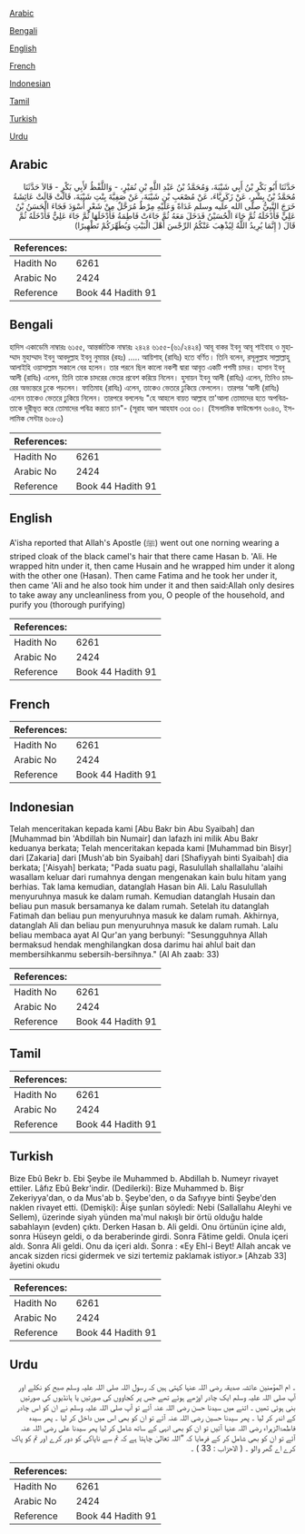 [Arabic](#arabic)

[Bengali](#bengali)

[English](#english)

[French](#french)

[Indonesian](#indonesian)

[Tamil](#tamil)

[Turkish](#turkish)

[Urdu](#urdu)

## Arabic


<div dir="rtl" lang="ar" style={{fontSize:'larger',backgroundColor:'#f8f9fa',padding:20}}>
حَدَّثَنَا أَبُو بَكْرِ بْنُ أَبِي شَيْبَةَ، وَمُحَمَّدُ بْنُ عَبْدِ اللَّهِ بْنِ نُمَيْرٍ، - وَاللَّفْظُ لأَبِي بَكْرٍ - قَالاَ حَدَّثَنَا مُحَمَّدُ بْنُ بِشْرٍ، عَنْ زَكَرِيَّاءَ، عَنْ مُصْعَبِ بْنِ شَيْبَةَ، عَنْ صَفِيَّةَ بِنْتِ شَيْبَةَ، قَالَتْ قَالَتْ عَائِشَةُ خَرَجَ النَّبِيُّ صلى الله عليه وسلم غَدَاةً وَعَلَيْهِ مِرْطٌ مُرَحَّلٌ مِنْ شَعْرٍ أَسْوَدَ فَجَاءَ الْحَسَنُ بْنُ عَلِيٍّ فَأَدْخَلَهُ ثُمَّ جَاءَ الْحُسَيْنُ فَدَخَلَ مَعَهُ ثُمَّ جَاءَتْ فَاطِمَةُ فَأَدْخَلَهَا ثُمَّ جَاءَ عَلِيٌّ فَأَدْخَلَهُ ثُمَّ قَالَ ‏(‏ إِنَّمَا يُرِيدُ اللَّهُ لِيُذْهِبَ عَنْكُمُ الرِّجْسَ أَهْلَ الْبَيْتِ وَيُطَهِّرَكُمْ تَطْهِيرًا‏)‏
</div>
<div style={{backgroundColor:'#f8f9fa',padding:20, marginBottom: 10}}><table> <thead> <tr> <th>References:</th> <th></th> </tr> </thead> <tbody><tr><td>Hadith No</td><td>6261</td></tr><tr><td>Arabic No</td><td>2424</td></tr><tr><td>Reference</td><td>Book 44 Hadith 91</td></tr></tbody></table></div>

## Bengali


<div dir="ltr" lang="bn" style={{fontSize:'larger',backgroundColor:'#f8f9fa',padding:20}}>
হাদিস একাডেমি নাম্বারঃ ৬১৫৫, আন্তর্জাতিক নাম্বারঃ ২৪২৪ ৬১৫৫-(৬১/২৪২৪) আবূ বাকর ইবনু আবূ শাইবাহ ও মুহাম্মাদ মুহাম্মাদ ইবনু আবদুল্লাহ ইবনু নুমায়র (রহঃ) ..... আয়িশাহ্ (রাযিঃ) হতে বর্ণিত। তিনি বলেন, রসূলুল্লাহ সাল্লাল্লাহু আলাইহি ওয়াসাল্লাম সকালে বের হলেন। তার পরনে ছিল কালো নকশী দ্বারা আবৃত একটি পশমী চাদর। হাসান ইবনু আলী (রাযিঃ) এলেন, তিনি তাকে চাদরের ভেতর প্রবেশ করিয়ে নিলেন। হুসায়ন ইবনু আলী (রাযিঃ) এলেন, তিনিও চাদরের অভ্যন্তরে ঢুকে পড়লেন। ফাতিমাহ (রাযিঃ) এলেন, তাকেও ভেতরে ঢুকিয়ে ফেললেন। তারপর ‘আলী (রাযিঃ) এলেন তাকেও ভেতরে ঢুকিয়ে নিলেন। তারপরে বললেনঃ "হে আহলে বায়ত আল্লাহ তা'আলা তোমাদের হতে অপবিত্রতাকে দূরীভূত করে তোমাদের পবিত্র করতে চান"- (সূরাহ আল আহযাব ৩৩ঃ ৩০। (ইসলামিক ফাউন্ডেশন ৬০৪৩, ইসলামিক সেন্টার ৬০৮০)
</div>
<div style={{backgroundColor:'#f8f9fa',padding:20, marginBottom: 10}}><table> <thead> <tr> <th>References:</th> <th></th> </tr> </thead> <tbody><tr><td>Hadith No</td><td>6261</td></tr><tr><td>Arabic No</td><td>2424</td></tr><tr><td>Reference</td><td>Book 44 Hadith 91</td></tr></tbody></table></div>

## English


<div dir="ltr" lang="en" style={{fontSize:'larger',backgroundColor:'#f8f9fa',padding:20}}>
A'isha reported that Allah's Apostle (ﷺ) went out one norning wearing a striped cloak of the black camel's hair that there came Hasan b. 'Ali. He wrapped hitn under it, then came Husain and he wrapped him under it along with the other one (Hasan). Then came Fatima and he took her under it, then came 'Ali and he also took him under it and then said:Allah only desires to take away any uncleanliness from you, O people of the household, and purify you (thorough purifying)
</div>
<div style={{backgroundColor:'#f8f9fa',padding:20, marginBottom: 10}}><table> <thead> <tr> <th>References:</th> <th></th> </tr> </thead> <tbody><tr><td>Hadith No</td><td>6261</td></tr><tr><td>Arabic No</td><td>2424</td></tr><tr><td>Reference</td><td>Book 44 Hadith 91</td></tr></tbody></table></div>

## French


<div dir="ltr" lang="fr" style={{fontSize:'larger',backgroundColor:'#f8f9fa',padding:20}}>

</div>
<div style={{backgroundColor:'#f8f9fa',padding:20, marginBottom: 10}}><table> <thead> <tr> <th>References:</th> <th></th> </tr> </thead> <tbody><tr><td>Hadith No</td><td>6261</td></tr><tr><td>Arabic No</td><td>2424</td></tr><tr><td>Reference</td><td>Book 44 Hadith 91</td></tr></tbody></table></div>

## Indonesian


<div dir="ltr" lang="id" style={{fontSize:'larger',backgroundColor:'#f8f9fa',padding:20}}>
Telah menceritakan kepada kami [Abu Bakr bin Abu Syaibah] dan [Muhammad bin 'Abdillah bin Numair] dan lafazh ini milik Abu Bakr keduanya berkata; Telah menceritakan kepada kami [Muhammad bin Bisyr] dari [Zakaria] dari [Mush'ab bin Syaibah] dari [Shafiyyah binti Syaibah] dia berkata; ['Aisyah] berkata; "Pada suatu pagi, Rasulullah shallallahu 'alaihi wasallam keluar dari rumahnya dengan mengenakan kain bulu hitam yang berhias. Tak lama kemudian, datanglah Hasan bin Ali. Lalu Rasulullah menyuruhnya masuk ke dalam rumah. Kemudian datanglah Husain dan beliau pun masuk bersamanya ke dalam rumah. Setelah itu datanglah Fatimah dan beliau pun menyuruhnya masuk ke dalam rumah. Akhirnya, datanglah Ali dan beliau pun menyuruhnya masuk ke dalam rumah. Lalu beliau membaca ayat Al Qur'an yang berbunyi: "Sesungguhnya Allah bermaksud hendak menghilangkan dosa darimu hai ahlul bait dan membersihkanmu sebersih-bersihnya." (Al Ah zaab: 33)
</div>
<div style={{backgroundColor:'#f8f9fa',padding:20, marginBottom: 10}}><table> <thead> <tr> <th>References:</th> <th></th> </tr> </thead> <tbody><tr><td>Hadith No</td><td>6261</td></tr><tr><td>Arabic No</td><td>2424</td></tr><tr><td>Reference</td><td>Book 44 Hadith 91</td></tr></tbody></table></div>

## Tamil


<div dir="ltr" lang="ta" style={{fontSize:'larger',backgroundColor:'#f8f9fa',padding:20}}>

</div>
<div style={{backgroundColor:'#f8f9fa',padding:20, marginBottom: 10}}><table> <thead> <tr> <th>References:</th> <th></th> </tr> </thead> <tbody><tr><td>Hadith No</td><td>6261</td></tr><tr><td>Arabic No</td><td>2424</td></tr><tr><td>Reference</td><td>Book 44 Hadith 91</td></tr></tbody></table></div>

## Turkish


<div dir="ltr" lang="tr" style={{fontSize:'larger',backgroundColor:'#f8f9fa',padding:20}}>
Bize Ebû Bekr b. Ebi Şeybe ile Muhammed b. Abdillah b. Numeyr rivayet ettiler. Lâfız Ebû Bekr'indir. (Dedilerki): Bize Muhammed b. Bişr Zekeriyya'dan, o da Mus'ab b. Şeybe'den, o da Safıyye binti Şeybe'den naklen rivayet etti. (Demişki): Âişe şunları söyledi: Nebi (Sallallahu Aleyhi ve Sellem), üzerinde siyah yünden ma'mul nakışlı bir örtü olduğu halde sabahlayın (evden) çıktı. Derken Hasan b. Ali geldi. Onu örtünün içine aldı, sonra Hüseyn geldi, o da beraberinde girdi. Sonra Fâtime geldi. Onula içeri aldı. Sonra Ali geldi. Onu da içeri aldı. Sonra : «Ey Ehl-i Beyt! Allah ancak ve ancak sizden ricsi gidermek ve sizi tertemiz paklamak istiyor.» [Ahzab 33] âyetini okudu
</div>
<div style={{backgroundColor:'#f8f9fa',padding:20, marginBottom: 10}}><table> <thead> <tr> <th>References:</th> <th></th> </tr> </thead> <tbody><tr><td>Hadith No</td><td>6261</td></tr><tr><td>Arabic No</td><td>2424</td></tr><tr><td>Reference</td><td>Book 44 Hadith 91</td></tr></tbody></table></div>

## Urdu


<div dir="rtl" lang="ur" style={{fontSize:'larger',backgroundColor:'#f8f9fa',padding:20}}>
۔ ام المؤمنین عائشہ صدیقہ رضی اللہ عنہا کہتی ہیں کہ رسول اللہ صلی اللہ علیہ وسلم صبح کو نکلے اور آپ صلی اللہ علیہ وسلم ایک چادر اوڑھے ہوئے تھے جس پر کجاووں کی صورتیں یا ہانڈیوں کی صورتیں بنی ہوئی تھیں ۔ اتنے میں سیدنا حسن رضی اللہ عنہ آئے تو آپ صلی اللہ علیہ وسلم نے ان کو اس چادر کے اندر کر لیا ۔ پھر سیدنا حسین رضی اللہ عنہ آئے تو ان کو بھی اس میں داخل کر لیا ۔ پھر سیدہ فاطمۃالزہراء رضی اللہ عنہا آئیں تو ان کو بھی انہی کے ساتھ شامل کر لیا پھر سیدنا علی رضی اللہ عنہ آئے تو ان کو بھی شامل کر کے فرمایا کہ ”اللہ تعالیٰ چاہتا ہے کہ تم سے ناپاکی کو دور کرے اور تم کو پاک کرے اے گھر والو ۔ ( الاحزاب : 33 ) ۔
</div>
<div style={{backgroundColor:'#f8f9fa',padding:20, marginBottom: 10}}><table> <thead> <tr> <th>References:</th> <th></th> </tr> </thead> <tbody><tr><td>Hadith No</td><td>6261</td></tr><tr><td>Arabic No</td><td>2424</td></tr><tr><td>Reference</td><td>Book 44 Hadith 91</td></tr></tbody></table></div>